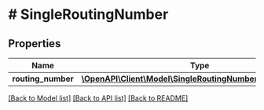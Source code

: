 # # SingleRoutingNumber

## Properties

Name | Type | Description | Notes
------------ | ------------- | ------------- | -------------
**routing_number** | [**\OpenAPI\Client\Model\SingleRoutingNumberRoutingNumber**](SingleRoutingNumberRoutingNumber.md) |  | [optional]

[[Back to Model list]](../../README.md#models) [[Back to API list]](../../README.md#endpoints) [[Back to README]](../../README.md)
